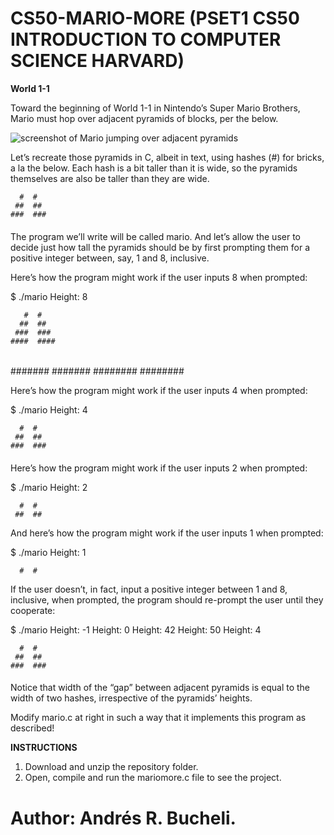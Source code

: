 # CS50-MARIO-MORE (PSET1 CS50 INTRODUCTION TO COMPUTER SCIENCE HARVARD)

<strong>World 1-1</strong>

Toward the beginning of World 1-1 in Nintendo’s Super Mario Brothers, Mario must hop over adjacent pyramids of blocks, per the below.

![screenshot of Mario jumping over adjacent pyramids](https://lab.cs50.io/_site/3239b6b61ad1beb860bccf965c6c49f2e6984b79/mario/more/pyramids.png)

Let’s recreate those pyramids in C, albeit in text, using hashes (#) for bricks, a la the below. Each hash is a bit taller than it is wide, so the pyramids themselves are also be taller than they are wide.

      #  #
     ##  ##
    ###  ###
   ####  ####

The program we’ll write will be called mario. And let’s allow the user to decide just how tall the pyramids should be by first prompting them for a positive integer between, say, 1 and 8, inclusive.

Here’s how the program might work if the user inputs 8 when prompted:

$ ./mario
Height: 8

       #  #
      ##  ##
     ###  ###
    ####  ####
   #####  #####
  ######  ######
 #######  #######
########  ########

Here’s how the program might work if the user inputs 4 when prompted:

$ ./mario
Height: 4

      #  #
     ##  ##
    ###  ###
   ####  ####

Here’s how the program might work if the user inputs 2 when prompted:

$ ./mario
Height: 2
   
      #  #
     ##  ##

And here’s how the program might work if the user inputs 1 when prompted:

$ ./mario
Height: 1

      #  #

If the user doesn’t, in fact, input a positive integer between 1 and 8, inclusive, when prompted, the program should re-prompt the user until they cooperate:

$ ./mario
Height: -1
Height: 0
Height: 42
Height: 50
Height: 4

      #  #
     ##  ##
    ###  ###
   ####  ####

Notice that width of the “gap” between adjacent pyramids is equal to the width of two hashes, irrespective of the pyramids’ heights.

Modify mario.c at right in such a way that it implements this program as described!

<strong>INSTRUCTIONS</strong>

1. Download and unzip the repository folder.
2. Open, compile and run the mariomore.c file to see the project.

# Author: Andrés R. Bucheli.

